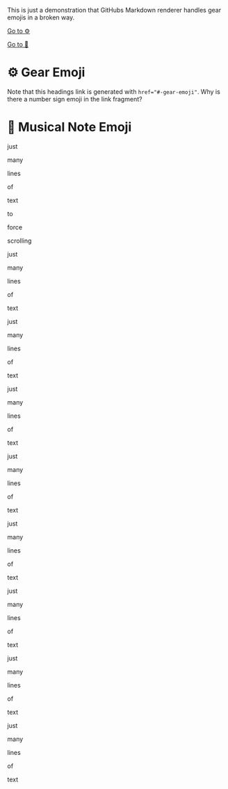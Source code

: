 This is just a demonstration that GitHubs Markdown renderer handles gear emojis in a broken way.

[Go to ⚙️ ](#-gear-emoji)

[Go to 🎵](#-musical-note-emoji)

# ⚙️ Gear Emoji

Note that this headings link is generated with `href="#️-gear-emoji"`. Why is there a number sign emoji in the link fragment?

# 🎵 Musical Note Emoji

just

many

lines

of

text

to

force

scrolling

just

many

lines

of

text

just

many

lines

of

text

just

many

lines

of

text

just

many

lines

of

text

just

many

lines

of

text

just

many

lines

of

text

just

many

lines

of

text

just

many

lines

of

text


